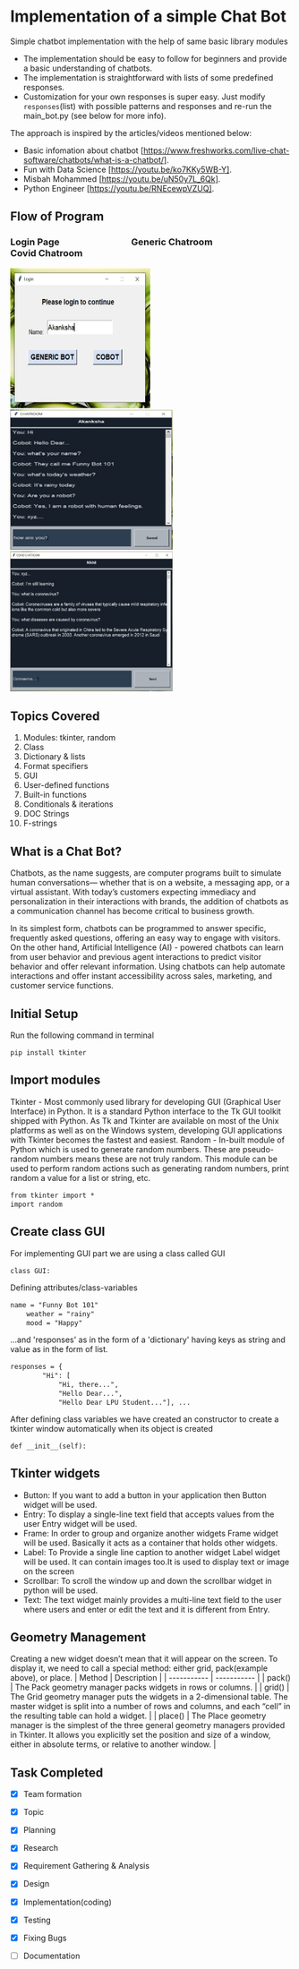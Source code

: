 # Implementation of a simple Chat Bot
Simple chatbot implementation with the help of same basic library modules

- The implementation should be easy to follow for beginners and provide a basic understanding of chatbots.
- The implementation is straightforward with lists of some predefined responses.
- Customization for your own responses is super easy. Just modify `responses`(list) with possible patterns and responses and re-run the main_bot.py (see below for more info).

The approach is inspired by the articles/videos mentioned below:
- Basic infomation about chatbot [https://www.freshworks.com/live-chat-software/chatbots/what-is-a-chatbot/].
- Fun with Data Science [https://youtu.be/ko7KKy5WB-Y].
- Misbah Mohammed [https://youtu.be/uN50y7L_6Qk].
- Python Engineer [https://youtu.be/RNEcewpVZUQ].

## Flow of Program
### Login Page &nbsp; &nbsp; &nbsp; &nbsp; &nbsp; &nbsp; &nbsp; &nbsp; &nbsp; &nbsp; &nbsp; &nbsp; &nbsp; &nbsp; &nbsp; &nbsp; Generic Chatroom &nbsp; &nbsp; &nbsp; &nbsp; &nbsp; &nbsp; &nbsp; &nbsp; &nbsp; &nbsp; &nbsp; &nbsp; &nbsp; &nbsp; &nbsp;&nbsp; Covid Chatroom
<img src="login.png" alt="independence" width="250" height="250">  &nbsp; <img src="generic.png" alt="independence" width="290" height="250"> &nbsp; <img src="covid bot.png" alt="independence" width="290" height="250">

## Topics Covered
1. Modules: tkinter, random
2. Class
3. Dictionary & lists
4. Format specifiers
5. GUI 
6. User-defined functions
7. Built-in functions
8. Conditionals & iterations
9. DOC Strings
10. F-strings

## What is a Chat Bot?
<p>
Chatbots, as the name suggests, are computer programs built to simulate human conversations— whether that is on a website, a messaging app, or a virtual assistant. With today’s customers expecting immediacy and personalization in their interactions with brands, the addition of chatbots as a communication channel has become critical to business growth.
</p>
<p>
In its simplest form, chatbots can be programmed to answer specific, frequently asked questions, offering an easy way to engage with visitors. On the other hand, Artificial Intelligence (AI) - powered chatbots can learn from user behavior and previous agent interactions to predict visitor behavior and offer relevant information. Using chatbots can help automate interactions and offer instant accessibility across sales, marketing, and customer service functions.</p>

## Initial Setup
Run the following command in terminal
```console
pip install tkinter
```
## Import modules
Tkinter - Most commonly used library for developing GUI (Graphical User Interface) in Python. It is a standard Python interface to the Tk GUI toolkit shipped with Python. As Tk and Tkinter are available on most of the Unix platforms as well as on the Windows system, developing GUI applications with Tkinter becomes the fastest and easiest.
Random -  In-built module of Python which is used to generate random numbers. These are pseudo-random numbers means these are not truly random. This module can be used to perform random actions such as generating random numbers, print random a value for a list or string, etc.
```console
from tkinter import *
import random
```
## Create class GUI 
For implementing GUI part we are using a class called GUI
```console
class GUI:
```
Defining attributes/class-variables
```console
name = "Funny Bot 101"
    weather = "rainy"
    mood = "Happy"
```
...and 'responses' as in the form of a 'dictionary' having keys as string and value as in the form of list.
```console
responses = {
        "Hi": [
            "Hi, there...",
            "Hello Dear...",
            "Hello Dear LPU Student..."], ...
```
After defining class variables we have created an constructor to create a tkinter window automatically when its object is created
```console
def __init__(self):
```
## Tkinter widgets
- Button: If you want to add a button in your application then Button widget will be used.
- Entry: To display a single-line text field that accepts values from the user Entry widget will be used.
- Frame: In order to group and organize another widgets Frame widget will be used. Basically it acts as a container that holds other widgets.
- Label: To Provide a single line caption to another widget Label widget will be used. It can contain images too.It is used to display text or image on the screen
- Scrollbar: To scroll the window up and down the scrollbar widget in python will be used.
- Text: The text widget mainly provides a multi-line text field to the user where users and enter or edit the text and it is different from Entry.
## Geometry Management
Creating a new widget doesn’t mean that it will appear on the screen. To display it, we need to call a special method: either grid, pack(example above), or place. 
| Method | Description |
| ----------- | ----------- |
| pack() | The Pack geometry manager packs widgets in rows or columns. |
| grid() | The Grid geometry manager puts the widgets in a 2-dimensional table. The master widget is split into a number of rows and columns, and each “cell” in the resulting table can hold a widget. |
| place() | The Place geometry manager is the simplest of the three general geometry managers provided in Tkinter. It allows you explicitly set the position and size of a window, either in absolute terms, or relative to another window. |

## Task Completed
- [x] Team formation
- [x] Topic
- [x] Planning
- [x] Research
- [x] Requirement Gathering & Analysis
- [x] Design
- [x] Implementation(coding)
- [x] Testing
- [x] Fixing Bugs
- [ ] Documentation


[^1]: The project is developed by Akanksha Verma and Nikhil Kumar under 3rd semester for python(INT 213).
